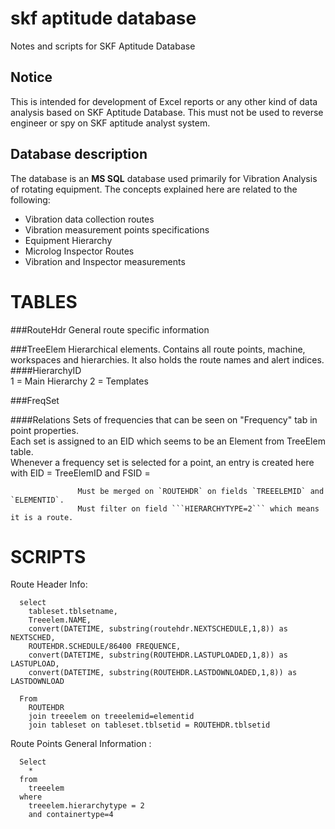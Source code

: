 # skf aptitude database
Notes and scripts for SKF Aptitude Database

## Notice
This is intended for development of Excel reports or any other kind of data analysis based on SKF Aptitude Database.
This must not be used to reverse engineer or spy on SKF aptitude analyst system.

## Database description

The database is an **MS SQL** database used primarily for Vibration Analysis of rotating equipment.
The concepts explained here are related to the following:

- Vibration data collection routes
- Vibration measurement points specifications
- Equipment Hierarchy
- Microlog Inspector Routes
- Vibration and Inspector measurements


TABLES
=========

###RouteHdr
General route specific information
  
###TreeElem 
Hierarchical elements.  Contains all route points, machine, workspaces and hierarchies.  It also holds the route names and alert indices.
####HierarchyID  
1 = Main Hierarchy
2 = Templates
                   
###FreqSet  
  
####Relations
Sets of frequencies that can be seen on "Frequency" tab in point properties.  
Each set is assigned to an EID which seems to be an Element from TreeElem table.  
Whenever a frequency set is selected for a point, an entry is created here with EID = TreeElemID and FSID = 
  
                   Must be merged on `ROUTEHDR` on fields `TREEELEMID` and `ELEMENTID`.  
                   Must filter on field ```HIERARCHYTYPE=2``` which means it is a route.

SCRIPTS 
=========

  Route Header Info:  

      select 
      	tableset.tblsetname, 
      	Treeelem.NAME,
      	convert(DATETIME, substring(routehdr.NEXTSCHEDULE,1,8)) as NEXTSCHED, 
      	ROUTEHDR.SCHEDULE/86400 FREQUENCE,
      	convert(DATETIME, substring(ROUTEHDR.LASTUPLOADED,1,8)) as LASTUPLOAD,
      	convert(DATETIME, substring(ROUTEHDR.LASTDOWNLOADED,1,8)) as LASTDOWNLOAD
      	
      From 
      	ROUTEHDR 
      	join treeelem on treeelemid=elementid
      	join tableset on tableset.tblsetid = ROUTEHDR.tblsetid  

  Route Points General Information  :  
  
      Select 
      	* 
      from 
      	treeelem 
      where 
      	treeelem.hierarchytype = 2 
      	and containertype=4

